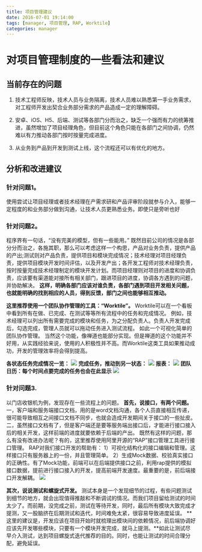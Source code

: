 ```yaml
---
title: 项目管理建议
date: 2016-07-01 19:14:00
tags: [manager, 项目管理, RAP, Worktile]
categories: manager
---
```



# 对项目管理制度的一些看法和建议


## 当前存在的问题

1. 技术工程师反映，技术人员与业务隔离，技术人员难以熟悉第一手业务需求，对工程师开发出契合业务部分需求的产品造成一定的理解障碍。

2. 安卓、iOS、H5、后端、测试等各部门分而治之，缺乏一个强而有力的统筹推进，虽然增加了项目经理角色，但目前这个角色只能在各部门之间协调，仍然难以有力推动各部门按时按量完成进度。

3. 从业务到产品到开发到测试上线，这个流程还可以有优化的地方。



## 分析和改进建议

### 针对问题1。
使用尝试让项目经理或者技术经理在产需求研和产品评审阶段就参与介入，能够一定程度的和业务部分做到沟通，让技术人员更熟悉业务。即使只是旁听也好



### 针对问题2。
程序界有一句话，“没有完美的模型，但有一些能用。”
既然目前公司的情况是各部分分而治之，各施其职，那么可以考虑这样一个构思，产品对业务负责，提供产品的产出;测试则对产品负责，提供项目和模块完成情况；技术经理对项目经理负责，提供项目模块开发时间评估，以及开发产出；各开发工程师对技术经理负责，按时按量完成技术经理制定的模块开发计划。而项目经理则对项目的进度和协调负责，应该要有渠道能对接所有相关部门，跟进项目的进度，协调各方遇到的问题，并协助解决。
**这样，明确各部门应该对谁负责，各部门遇到项目开发相关问题，也就能明确的找到相应的人员，得到反馈，部门之间也能够相互推动。**

**这里推荐使用一个团队协作管理的工具：“Worktile”。**
Worktile可以在一个看板中看到所有在做、已完成、在测试等等所有流程中的任务和完成情况。
例如，技术经理可以列出所有需要完成的模块和任务，为之分配负责人。负责人开发完成后，勾选完成，管理人员就可以拖动任务进入测试流程。
如此一个可视化简单的团队协作管理。
当然这个功能，像禅道也能部分实现。但是禅道的这个功能并不好用，从实践经验来说，使用的人积极性并不高。而Worktile这类工具如果推动成功，开发的管理效率将会得到提高。

**各状态任务完成情况一览：**
![](/images/project-002.jpg)
**完成任务，推动到另一状态：**
![](/images/project-003.png)
**报表：**
![](/images/project-004.jpg)
**团队日历：每个时间点要完成的任务也会在此显示**
![](/images/project-005.png)



### 针对问题3.
以门店收银机为例，发现存在一些流程上的问题。
**首先，说接口，有两个问题。**
一，客户端和服务端接口文档，用的是word文档沟通，各个人员直接相互传递，很可能导致相互之间接口文档不同步，也就会造成开发期间关于接口的一些扯皮。
二，虽然接口文档有了，但是客户端还是要等服务端出接口后，才能进行接口接入后的相关开发，这样前端的进度就要依赖于后端的产出。
既然有这样的问题，那么有没有改进办法呢？有的，这里推荐使用阿里开源的“RAP”接口管理工具进行接口管理。
RAP对我们接口开发的帮助有：
1）可视化结构化的接口编辑和管理。这样接口只有服务器上的一份，并且管理简单。
2）生成Mock数据、校验真实接口的正确性。有了Mock功能，前端可以在后端提供接口之前，利用rap提供的模拟接口数据，提前进行接口接入的开发，提高前端开发速度。最重要的是，前后端接口开发解耦。
![](/images/project-001.jpg)

**其次，说说测试和螺旋式开发。**
测试本身是一个发现细节的过程，有些问题测试到细节的地方，就会出现值得推敲和不断调试的情况。而我们项目留给测试的时间太少了。而前期，没完成之前，测试在等待开发，同时，最后所有模块大致完成才提测，又一股脑挤在后期测试和迭代，时间难免太紧，很容易导致进度延误。
**这里的建议是，开发应该在项目开始时就梳理出模块间的依赖情况，前后端协调好应该先开发哪些模块，只要有一个模块开发完成，就马上提测。**如此让测试尽早介入测试，达到项目螺旋式迭代推荐的目的。同时，也能让测试的时间合理分配，避免延误。
